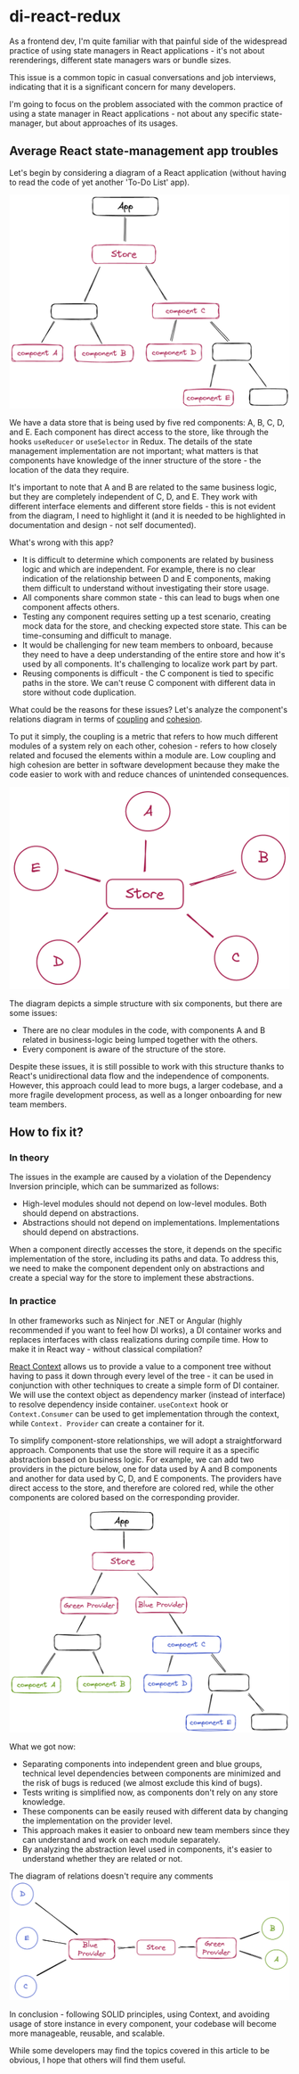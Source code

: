 # di-react-redux

As a frontend dev, I'm quite familiar with that painful side of the widespread practice of using state managers in React 
applications - it's not about rerenderings, different state managers wars or bundle sizes.

This issue is a common topic in casual conversations and job interviews, indicating that it is a significant concern 
for many developers.

I'm going to focus on the problem associated with the common practice of using a state manager in React 
applications - not about any specific state-manager, but about approaches of its usages.

## Average React state-management app troubles

Let's begin by considering a diagram of a React application (without having to read the code of yet 
another 'To-Do List' app).

![arbitrary react app using store diagram](img/before_tree.png)

We have a data store that is being used by five red components: A, B, C, D, and E. Each component has direct access 
to the store, like through the hooks `useReducer` or `useSelector` in Redux. The details of the state management
implementation are not important; what matters is that components have knowledge of the inner structure of the 
store - the location of the data they require.

It's important to note that A and B are related to the same business logic, but they are completely independent of C,
D, and E. They work with different interface elements and different store fields - this is not evident from the 
diagram, I need to highlight it (and it is needed to be highlighted in documentation and design - not self documented).

What's wrong with this app?
* It is difficult to determine which components are related by business logic and which are independent. For example, 
  there is no clear indication of the relationship between D and  E components, making them difficult to understand 
  without investigating their store usage.
* All components share common state - this can lead to bugs when one component affects others.
* Testing any component requires setting up a test scenario, creating mock data for the store, and checking expected 
  store state. This can be time-consuming and difficult to manage.
* It would be challenging for new team members to onboard, because they need to have a deep 
  understanding of the entire store and how it's used by all components. It's challenging to localize work part by part.
* Reusing components is difficult - the C component is tied to specific paths in the store. We can't reuse C 
  component with different data in store without code duplication.

What could be the reasons for these issues? Let's analyze the component's relations diagram in terms of 
[coupling](https://en.wikipedia.org/wiki/Coupling_(computer_programming)) and 
[cohesion](https://en.wikipedia.org/wiki/Cohesion_(computer_science)).

To put it simply, the coupling is a metric that refers to how much different modules of a system rely on each other, 
cohesion - refers to how closely related and focused the elements within a module are. Low coupling and high cohesion
are better in software development because they make the code easier to work with and reduce chances of unintended 
consequences.

![arbitrary react app relations diagram](img/before_relations.png)

The diagram depicts a simple structure with six components, but there are some issues:
* There are no clear modules in the code, with components A and B related in business-logic being lumped together
  with the others.
* Every component is aware of the structure of the store.

Despite these issues, it is still possible to work with this structure thanks to React's unidirectional data flow 
and the independence of components. However, this approach could lead to more bugs, a larger codebase, and a more 
fragile development process, as well as a longer onboarding for new team members.

## How to fix it?

### In theory 
The issues in the example are caused by a violation of the Dependency Inversion principle, which can be summarized 
as follows:

* High-level modules should not depend on low-level modules. Both should depend on abstractions.
* Abstractions should not depend on implementations. Implementations should depend on abstractions.

When a component directly accesses the store, it depends on the specific implementation of the store, including its 
paths and data. To address this, we need to make the component dependent only on abstractions and create a special 
way for the store to implement these abstractions.

### In practice

In other frameworks such as Ninject for .NET or Angular (highly recommended if you want to feel how DI works), a DI 
container works and replaces interfaces with class realizations during compile time.
How to make it in React way - without classical compilation?

[React Context](https://react.dev/learn/passing-data-deeply-with-context) allows us to provide a value to a
component tree without having to pass it down through every level of the tree - it can be used in conjunction with 
other techniques to create a simple form of DI container.
We will use the context object as dependency marker (instead of interface) to resolve dependency inside container.
`useContext` hook or `Context.Consumer` can be used to get implementation through the context, while `Context.
Provider` can create a container for it.

To simplify component-store relationships, we will adopt a straightforward approach. Components that use the store will
require it as a specific abstraction based on business logic. For example, we can add two providers in the picture 
below, one for data used by A and B components and another for data used by C, D, and E components. The providers have 
direct access to the store, and therefore are colored red, while the other components are colored based on the 
corresponding provider.

![react app tree with providers diagram](img/after_tree.png)

What we got now:
* Separating components into independent green and blue groups, technical level dependencies between components are 
minimized and the risk of bugs is reduced (we almost exclude this kind of bugs).
* Tests writing is simplified now, as components don't rely on any store knowledge.
* These components can be easily reused with different data by changing the implementation on the provider level.
* This approach makes it easier to onboard new team members since they can understand and work on each module 
  separately.
* By analyzing the abstraction level used in components, it's easier to understand whether they are related or not.

The diagram of relations doesn't require any comments
![react app relations diagram](img/after_relations.png)

In conclusion - following SOLID principles, using Context, and avoiding usage of store instance in every component, your 
codebase will become more manageable, reusable, and scalable.

While some developers may find the topics covered in this article to be obvious, I hope that others 
will find them useful.